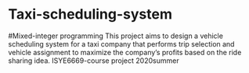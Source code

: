 # Taxi-scheduling-system
#Mixed-integer programming
This project aims to design a vehicle scheduling system for a taxi company that performs trip selection and vehicle assignment to maximize the company’s profits based on the ride sharing idea. 
ISYE6669-course project 2020summer
